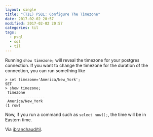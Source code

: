 ```yaml
---
layout: single
title: "(TIL) PSQL: Configure The Timezone"
date: 2017-02-02 20:57
modified: 2017-02-02 20:57
categories: til
tags:
  - psql
  - sql
  - til
---
```


Running `show timezone;` will reveal the timezone for your postgres
connection. If you want to change the timezone for the duration of the
connection, you can run something like

```psql
> set timezone='America/New_York';
SET
> show timezone;
 TimeZone
------------------
 America/New_York
(1 row)
```

Now, if you run a command such as `select now();`, the time will be in
Eastern time.

Via [jbranchaud/til](https://github.com/jbranchaud/til).
